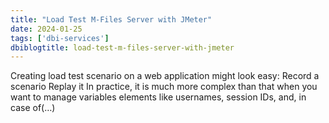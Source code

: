 ```yaml
---
title: "Load Test M-Files Server with JMeter"
date: 2024-01-25
tags: ['dbi-services']
dbiblogtitle: load-test-m-files-server-with-jmeter
---
```

Creating load test scenario on a web application might look easy: Record a scenario Replay it In practice, it is much more complex than that when you want to manage variables elements like usernames, session IDs, and, in case of(…)